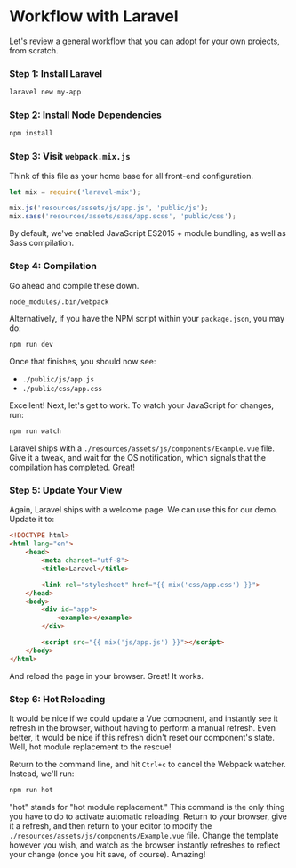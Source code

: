 # Workflow with Laravel

Let's review a general workflow that you can adopt for your own projects, from scratch.

### Step 1: Install Laravel

```bash
laravel new my-app
```

### Step 2: Install Node Dependencies

```bash
npm install
```

### Step 3: Visit `webpack.mix.js`

Think of this file as your home base for all front-end configuration.

```js
let mix = require('laravel-mix');

mix.js('resources/assets/js/app.js', 'public/js');
mix.sass('resources/assets/sass/app.scss', 'public/css');
```

By default, we've enabled JavaScript ES2015 + module bundling, as well as Sass compilation.

### Step 4: Compilation

Go ahead and compile these down.

```bash
node_modules/.bin/webpack
```

Alternatively, if you have the NPM script within your `package.json`, you may do:

```bash
npm run dev
```

Once that finishes, you should now see:

* `./public/js/app.js`
* `./public/css/app.css`

Excellent! Next, let's get to work. To watch your JavaScript for changes, run:

```bash
npm run watch
```

Laravel ships with a `./resources/assets/js/components/Example.vue` file. Give it a tweak, and wait for the OS notification, which signals that the compilation has completed. Great!

### Step 5: Update Your View

Again, Laravel ships with a welcome page. We can use this for our demo. Update it to:

```html
<!DOCTYPE html>
<html lang="en">
    <head>
        <meta charset="utf-8">
        <title>Laravel</title>

        <link rel="stylesheet" href="{{ mix('css/app.css') }}">
    </head>
    <body>
        <div id="app">
            <example></example>
        </div>

        <script src="{{ mix('js/app.js') }}"></script>
    </body>
</html>
```

And reload the page in your browser. Great! It works.

### Step 6: Hot Reloading

It would be nice if we could update a Vue component, and instantly see it refresh in the browser, without having to perform a manual refresh. Even better, it would be nice if this refresh didn't reset our component's state. Well, hot module replacement to the rescue!

Return to the command line, and hit `Ctrl+c` to cancel the Webpack watcher. Instead, we'll run:

```bash
npm run hot
```

"hot" stands for "hot module replacement." This command is the only thing you have to do to activate automatic reloading. Return to your browser, give it a refresh, and then return to your editor to modify the `./resources/assets/js/components/Example.vue` file. Change the template however you wish, and watch as the browser instantly refreshes to reflect your change \(once you hit save, of course\). Amazing!



